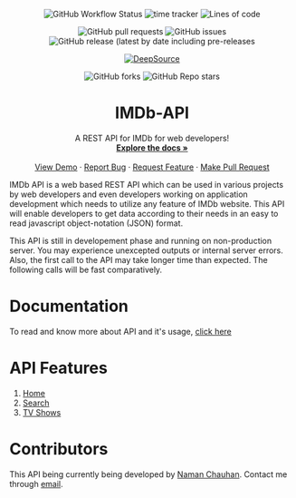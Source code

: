 <p align="center">
  <img alt="GitHub Workflow Status" src="https://img.shields.io/github/workflow/status/chauhannaman98/IMDb-API/CodeQL?label=CodeQL&logo=python&logoColor=white">
  <img alt="time tracker" src="https://wakatime.com/badge/github/chauhannaman98/IMDb-API.svg">
  <img alt="Lines of code" src="https://img.shields.io/tokei/lines/github/chauhannaman98/IMDb-API">
</p>

<p align="center">
  <img alt="GitHub pull requests" src="https://img.shields.io/github/issues-pr/chauhannaman98/IMDb-API">
  <img alt="GitHub issues" src="https://img.shields.io/github/issues-raw/chauhannaman98/IMDb-API?color=red">
  <img alt="GitHub release (latest by date including pre-releases" src="https://img.shields.io/github/v/release/chauhannaman98/IMDb-API?include_prereleases">
</p>

<p align="center">
  <a href="https://deepsource.io/gh/chauhannaman98/IMDb-API/?ref=repository-badge" target="_blank"><img alt="DeepSource" title="DeepSource" src="https://deepsource.io/gh/chauhannaman98/IMDb-API.svg/?label=active+issues&show_trend=true"/></a>
</p>

<p align="center">
  <img alt="GitHub forks" src="https://img.shields.io/github/forks/chauhannaman98/IMDb-API?style=social">
  <img alt="GitHub Repo stars" src="https://img.shields.io/github/stars/chauhannaman98/IMDb-API?style=social">
</p>

<p align="center">
    <h1 align="center">IMDb-API</h1>
    <p align="center">
        A REST API for IMDb for web developers!
    <br />
    <a href="http://imdbapi-docs.techmirtz.com/"><strong>Explore the docs »</strong></a>
    <br />
    <br />
    <a href="https://imdb-api-omega.vercel.app/">View Demo</a>
    ·
    <a href="https://github.com/chauhannaman98/IMDb-API/issues/new?assignees=&labels=&template=bug_report.md&title=">Report Bug</a>
    ·
    <a href="https://github.com/chauhannaman98/IMDb-API/issues/new?assignees=&labels=&template=feature_request.md&title=">Request Feature</a>
    ·
  <a href="https://github.com/chauhannaman98/IMDb-API/pulls">Make Pull Request</a>
  </p>
</p>

IMDb API is a web based REST API which can be used in various projects by web developers and even developers working on 
application development which needs to utilize any feature of IMDb website. This API will enable developers to get data according to their needs in an easy to read javascript object-notation (JSON) format.

This API is still in developement phase and running on non-production server. You may experience unexcepted outputs or internal server errors. Also, the first call to the API may take longer time than expected. The following calls will be fast comparatively.

# Documentation

To read and know more about API and it's usage, [click here](https://chauhannaman98.github.io/IMDb-API) 

# API Features

1. [Home](https://chauhannaman98.github.io/IMDb-API/#home)
2. [Search](https://chauhannaman98.github.io/IMDb-API/#search)
3. [TV Shows](https://chauhannaman98.github.io/IMDb-API/#tv-shows)

# Contributors

This API being currently being developed by [Naman Chauhan](https://github.com/chauhannaman98).
Contact me through [email](mailto:chauhannaman98@gmail.com).
